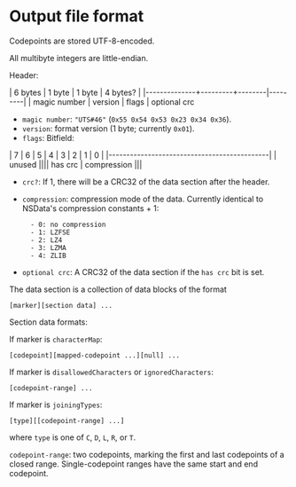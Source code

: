 # Output file format

Codepoints are stored UTF-8-encoded.

All multibyte integers are little-endian.

Header:

| 6 bytes      | 1 byte  | 1 byte | 4 bytes? |
|--------------+---------+--------|---------|
| magic number | version | flags  | optional crc

- `magic number`: `"UTS#46"` (`0x55 0x54 0x53 0x23 0x34 0x36`).
- `version`: format version (1 byte; currently `0x01`).
- `flags`: Bitfield:

| 7 |  6  |  5  |  4  |  3  |  2  |  1  |  0  |
|---------------------------------------------|
| unused           |||| has crc | compression   |||

- `crc?`: If 1, there will be a CRC32 of the data section after the header.
- `compression`: compression mode of the data.
	Currently identical to NSData's compression constants + 1:
	
		- 0: no compression
		- 1: LZFSE
		- 2: LZ4
		- 3: LZMA
		- 4: ZLIB
		
- `optional crc`: A CRC32 of the data section if the `has crc` bit is set.

The data section is a collection of data blocks of the format

	[marker][section data] ...

Section data formats:

If marker is `characterMap`:

	[codepoint][mapped-codepoint ...][null] ...

If marker is `disallowedCharacters` or `ignoredCharacters`:

	[codepoint-range] ...

If marker is `joiningTypes`:

```
[type][[codepoint-range] ...]
```

where `type` is one of `C`, `D`, `L`, `R`, or `T`.

`codepoint-range`: two codepoints, marking the first and last codepoints of a
closed range. Single-codepoint ranges have the same start and end codepoint.

